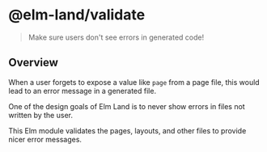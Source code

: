 # @elm-land/validate
> Make sure users don't see errors in generated code!

## Overview

When a user forgets to expose a value like `page` from a page file, this
would lead to an error message in a generated file.

One of the design goals of Elm Land is to never show errors in files not
written by the user.

This Elm module validates the pages, layouts, and other files to provide
nicer error messages.